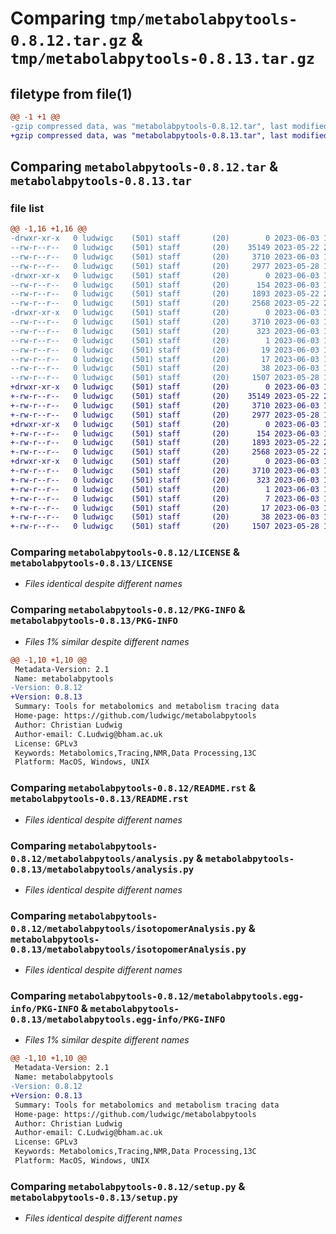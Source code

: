 # Comparing `tmp/metabolabpytools-0.8.12.tar.gz` & `tmp/metabolabpytools-0.8.13.tar.gz`

## filetype from file(1)

```diff
@@ -1 +1 @@
-gzip compressed data, was "metabolabpytools-0.8.12.tar", last modified: Sat Jun  3 18:19:37 2023, max compression
+gzip compressed data, was "metabolabpytools-0.8.13.tar", last modified: Sat Jun  3 18:22:37 2023, max compression
```

## Comparing `metabolabpytools-0.8.12.tar` & `metabolabpytools-0.8.13.tar`

### file list

```diff
@@ -1,16 +1,16 @@
-drwxr-xr-x   0 ludwigc    (501) staff       (20)        0 2023-06-03 18:19:37.422378 metabolabpytools-0.8.12/
--rw-r--r--   0 ludwigc    (501) staff       (20)    35149 2023-05-22 20:46:08.000000 metabolabpytools-0.8.12/LICENSE
--rw-r--r--   0 ludwigc    (501) staff       (20)     3710 2023-06-03 18:19:37.422237 metabolabpytools-0.8.12/PKG-INFO
--rw-r--r--   0 ludwigc    (501) staff       (20)     2977 2023-05-28 14:07:17.000000 metabolabpytools-0.8.12/README.rst
-drwxr-xr-x   0 ludwigc    (501) staff       (20)        0 2023-06-03 18:19:37.420750 metabolabpytools-0.8.12/metabolabpytools/
--rw-r--r--   0 ludwigc    (501) staff       (20)      154 2023-06-03 16:49:02.000000 metabolabpytools-0.8.12/metabolabpytools/__init__.py
--rw-r--r--   0 ludwigc    (501) staff       (20)     1893 2023-05-22 20:47:01.000000 metabolabpytools-0.8.12/metabolabpytools/analysis.py
--rw-r--r--   0 ludwigc    (501) staff       (20)     2568 2023-05-22 20:48:43.000000 metabolabpytools-0.8.12/metabolabpytools/isotopomerAnalysis.py
-drwxr-xr-x   0 ludwigc    (501) staff       (20)        0 2023-06-03 18:19:37.421991 metabolabpytools-0.8.12/metabolabpytools.egg-info/
--rw-r--r--   0 ludwigc    (501) staff       (20)     3710 2023-06-03 18:19:37.000000 metabolabpytools-0.8.12/metabolabpytools.egg-info/PKG-INFO
--rw-r--r--   0 ludwigc    (501) staff       (20)      323 2023-06-03 18:19:37.000000 metabolabpytools-0.8.12/metabolabpytools.egg-info/SOURCES.txt
--rw-r--r--   0 ludwigc    (501) staff       (20)        1 2023-06-03 18:19:37.000000 metabolabpytools-0.8.12/metabolabpytools.egg-info/dependency_links.txt
--rw-r--r--   0 ludwigc    (501) staff       (20)       19 2023-06-03 18:19:37.000000 metabolabpytools-0.8.12/metabolabpytools.egg-info/requires.txt
--rw-r--r--   0 ludwigc    (501) staff       (20)       17 2023-06-03 18:19:37.000000 metabolabpytools-0.8.12/metabolabpytools.egg-info/top_level.txt
--rw-r--r--   0 ludwigc    (501) staff       (20)       38 2023-06-03 18:19:37.422413 metabolabpytools-0.8.12/setup.cfg
--rw-r--r--   0 ludwigc    (501) staff       (20)     1507 2023-05-28 14:15:23.000000 metabolabpytools-0.8.12/setup.py
+drwxr-xr-x   0 ludwigc    (501) staff       (20)        0 2023-06-03 18:22:37.364024 metabolabpytools-0.8.13/
+-rw-r--r--   0 ludwigc    (501) staff       (20)    35149 2023-05-22 20:46:08.000000 metabolabpytools-0.8.13/LICENSE
+-rw-r--r--   0 ludwigc    (501) staff       (20)     3710 2023-06-03 18:22:37.363884 metabolabpytools-0.8.13/PKG-INFO
+-rw-r--r--   0 ludwigc    (501) staff       (20)     2977 2023-05-28 14:07:17.000000 metabolabpytools-0.8.13/README.rst
+drwxr-xr-x   0 ludwigc    (501) staff       (20)        0 2023-06-03 18:22:37.362585 metabolabpytools-0.8.13/metabolabpytools/
+-rw-r--r--   0 ludwigc    (501) staff       (20)      154 2023-06-03 18:22:31.000000 metabolabpytools-0.8.13/metabolabpytools/__init__.py
+-rw-r--r--   0 ludwigc    (501) staff       (20)     1893 2023-05-22 20:47:01.000000 metabolabpytools-0.8.13/metabolabpytools/analysis.py
+-rw-r--r--   0 ludwigc    (501) staff       (20)     2568 2023-05-22 20:48:43.000000 metabolabpytools-0.8.13/metabolabpytools/isotopomerAnalysis.py
+drwxr-xr-x   0 ludwigc    (501) staff       (20)        0 2023-06-03 18:22:37.363671 metabolabpytools-0.8.13/metabolabpytools.egg-info/
+-rw-r--r--   0 ludwigc    (501) staff       (20)     3710 2023-06-03 18:22:37.000000 metabolabpytools-0.8.13/metabolabpytools.egg-info/PKG-INFO
+-rw-r--r--   0 ludwigc    (501) staff       (20)      323 2023-06-03 18:22:37.000000 metabolabpytools-0.8.13/metabolabpytools.egg-info/SOURCES.txt
+-rw-r--r--   0 ludwigc    (501) staff       (20)        1 2023-06-03 18:22:37.000000 metabolabpytools-0.8.13/metabolabpytools.egg-info/dependency_links.txt
+-rw-r--r--   0 ludwigc    (501) staff       (20)        7 2023-06-03 18:22:37.000000 metabolabpytools-0.8.13/metabolabpytools.egg-info/requires.txt
+-rw-r--r--   0 ludwigc    (501) staff       (20)       17 2023-06-03 18:22:37.000000 metabolabpytools-0.8.13/metabolabpytools.egg-info/top_level.txt
+-rw-r--r--   0 ludwigc    (501) staff       (20)       38 2023-06-03 18:22:37.364057 metabolabpytools-0.8.13/setup.cfg
+-rw-r--r--   0 ludwigc    (501) staff       (20)     1507 2023-05-28 14:15:23.000000 metabolabpytools-0.8.13/setup.py
```

### Comparing `metabolabpytools-0.8.12/LICENSE` & `metabolabpytools-0.8.13/LICENSE`

 * *Files identical despite different names*

### Comparing `metabolabpytools-0.8.12/PKG-INFO` & `metabolabpytools-0.8.13/PKG-INFO`

 * *Files 1% similar despite different names*

```diff
@@ -1,10 +1,10 @@
 Metadata-Version: 2.1
 Name: metabolabpytools
-Version: 0.8.12
+Version: 0.8.13
 Summary: Tools for metabolomics and metabolism tracing data
 Home-page: https://github.com/ludwigc/metabolabpytools
 Author: Christian Ludwig
 Author-email: C.Ludwig@bham.ac.uk 
 License: GPLv3
 Keywords: Metabolomics,Tracing,NMR,Data Processing,13C
 Platform: MacOS, Windows, UNIX
```

### Comparing `metabolabpytools-0.8.12/README.rst` & `metabolabpytools-0.8.13/README.rst`

 * *Files identical despite different names*

### Comparing `metabolabpytools-0.8.12/metabolabpytools/analysis.py` & `metabolabpytools-0.8.13/metabolabpytools/analysis.py`

 * *Files identical despite different names*

### Comparing `metabolabpytools-0.8.12/metabolabpytools/isotopomerAnalysis.py` & `metabolabpytools-0.8.13/metabolabpytools/isotopomerAnalysis.py`

 * *Files identical despite different names*

### Comparing `metabolabpytools-0.8.12/metabolabpytools.egg-info/PKG-INFO` & `metabolabpytools-0.8.13/metabolabpytools.egg-info/PKG-INFO`

 * *Files 1% similar despite different names*

```diff
@@ -1,10 +1,10 @@
 Metadata-Version: 2.1
 Name: metabolabpytools
-Version: 0.8.12
+Version: 0.8.13
 Summary: Tools for metabolomics and metabolism tracing data
 Home-page: https://github.com/ludwigc/metabolabpytools
 Author: Christian Ludwig
 Author-email: C.Ludwig@bham.ac.uk 
 License: GPLv3
 Keywords: Metabolomics,Tracing,NMR,Data Processing,13C
 Platform: MacOS, Windows, UNIX
```

### Comparing `metabolabpytools-0.8.12/setup.py` & `metabolabpytools-0.8.13/setup.py`

 * *Files identical despite different names*

